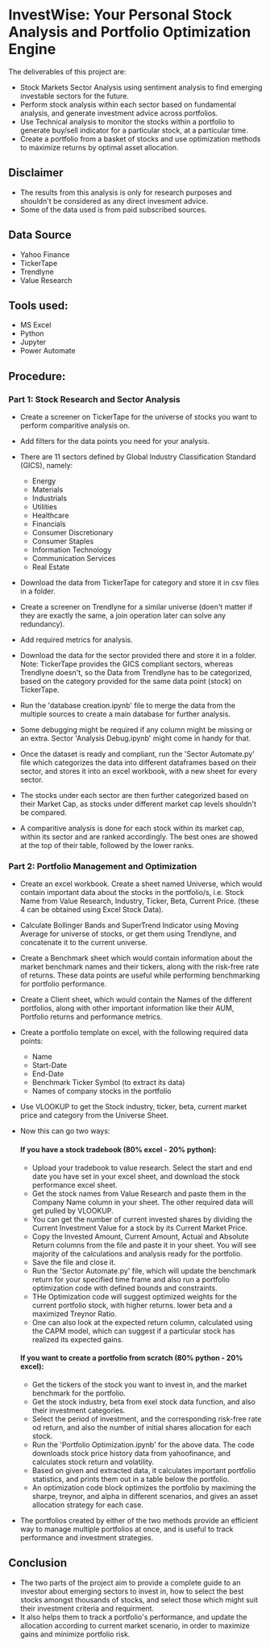 
# InvestWise: Your Personal Stock Analysis and Portfolio Optimization Engine

The deliverables of this project are:

- Stock Markets Sector Analysis using sentiment analysis to find emerging investable sectors for the future.
- Perform stock analysis within each sector based on fundamental analysis, and generate investment advice across portfolios.
- Use Technical analysis to monitor the stocks within a portfolio to generate buy/sell indicator for a particular stock, at a particular time.
- Create a portfolio from a basket of stocks and use optimization methods to maximize returns by optimal asset allocation.

## Disclaimer
- The results from this analysis is only for research purposes and shouldn't be considered as any direct invesment advice.
- Some of the data used is from paid subscribed sources.

## Data Source

- Yahoo Finance
- TickerTape
- Trendlyne
- Value Research

## Tools used:

- MS Excel
- Python
- Jupyter
- Power Automate

## Procedure:

### Part 1: Stock Research and Sector Analysis

- Create a screener on TickerTape for the universe of stocks you want to perform comparitive analysis on.
- Add filters for the data points you need for your analysis.
- There are 11 sectors defined by Global Industry Classification Standard (GICS), namely: 
    - Energy
    - Materials
    - Industrials
    - Utilities
    - Healthcare
    - Financials
    - Consumer Discretionary
    - Consumer Staples
    - Information Technology
    - Communication Services
    - Real Estate
- Download the data from TickerTape for category and store it in csv files in a folder.

- Create a screener on Trendlyne for a similar universe (doen't matter if they are exactly the same, a join operation later can solve any redundancy).
- Add required metrics for analysis.
- Download the data for the sector provided there and store it in a folder.
Note: TickerTape provides the GICS compliant sectors, whereas Trendlyne doesn't, so the Data from Trendlyne has to be categorized, based on the category provided for the same data point (stock) on TickerTape.

- Run the 'database creation.ipynb' file to merge the data from the multiple sources to create a main database for further analysis.
- Some debugging might be required if any column might be missing or an extra. Sector 'Analysis Debug.ipynb' might come in handy for that.
- Once the dataset is ready and compliant, run the 'Sector Automate.py' file which categorizes the data into different dataframes based on their sector, and stores it into an excel workbook, with a new sheet for every sector.
- The stocks under each sector are then further categorized based on their Market Cap, as stocks under different market cap levels shouldn't be compared.
- A comparitive analysis is done for each stock within its market cap, within its sector and are ranked accordingly. The best ones are showed at the top of their table, followed by the lower ranks.


### Part 2: Portfolio Management and Optimization

- Create an excel workbook. Create a sheet named Universe, which would contain important data about the stocks in the portfolio/s, i.e. Stock Name from Value Research, Industry, Ticker, Beta, Current Price. (these 4 can be obtained using Excel Stock Data).
- Calculate Bollinger Bands and SuperTrend Indicator using Moving Average for universe of stocks, or get them using Trendlyne, and concatenate it to the current universe.
- Create a Benchmark sheet which would contain information about the market benchmark names and their tickers, along with the risk-free rate of returns. These data points are useful while performing benchmarking for portfolio performance.
- Create a Client sheet, which would contain the Names of the different portfolios, along with other important information like their AUM, Portfolio returns and performance metrics.
- Create a portfolio template on excel, with the following required data points:
    - Name
    - Start-Date
    - End-Date
    - Benchmark Ticker Symbol (to extract its data)
    - Names of company stocks in the portfolio
      
- Use VLOOKUP to get the Stock industry, ticker, beta, current market price and category from the Universe Sheet.
- Now this can go two ways:

    #### If you have a stock tradebook (80% excel - 20% python):
    - Upload your tradebook to value research. Select the start and end date you have set in your excel sheet, and download the stock performance excel sheet.
    - Get the stock names from Value Research and paste them in the Company Name column in your sheet. The other required data will get pulled by VLOOKUP. 
    - You can get the number of current invested shares by dividing the Current Investment Value for a stock by its Current Market Price.
    - Copy the Invested Amount, Current Amount, Actual and Absolute Return columns from the file and paste it in your sheet. You will see majority of the calculations and analysis ready for the portfolio.
    - Save the file and close it.
    - Run the 'Sector Automate.py' file, which will update the benchmark return for your specified time frame and also run a portfolio optimization code with defined bounds and constraints.
    - THe Optimization code will suggest optimized weights for the current portfolio stock, with higher returns. lower beta and a maximized Treynor Ratio.
    - One can also look at the expected return column, calculated using the CAPM model, which can suggest if a particular stock has realized its expected gains.
 
  #### If you want to create a portfolio from scratch (80% python - 20% excel):
    -  Get the tickers of the stock you want to invest in, and the market benchmark for the portfolio.
    -  Get the stock industry, beta from exel stock data function, and also their investment categories.
    -  Select the period of investment, and the corresponding risk-free rate od return, and also the number of initial shares allocation for each stock.
    -  Run the 'Portfolio Optimization.ipynb' for the above data. The code downloads stock price history data from yahoofinance, and calculates stock return and volatility.
    -  Based on given and extracted data, it calculates important portfolio statistics, and prints them out in a table below the portfolio.
    -  An optimization code block optimizes the portfolio by maximing the sharpe, treynor, and alpha in different scenarios, and gives an asset allocation strategy for each case.
 
- The portfolios created by either of the two methods provide an efficient way to manage multiple portfolios at once, and is useful to track performance and investment strategies.


## Conclusion
- The two parts of the project aim to provide a complete guide to an investor about emerging sectors to invest in, how to select the best stocks amongst thousands of stocks, and select those which might suit their investment criteria and requirment.
- It also helps them to track a portfolio's performance, and update the allocation according to current market scenario, in order to maximize gains and minimize portfolio risk.
